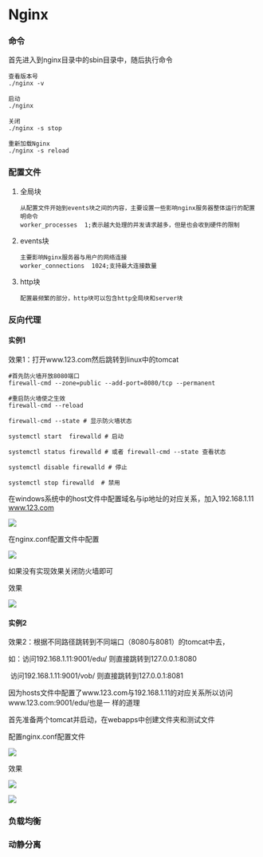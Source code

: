 # Nginx

### 命令

首先进入到nginx目录中的sbin目录中，随后执行命令

~~~nginx
查看版本号
./nginx -v

启动
./nginx

关闭
./nginx -s stop

重新加载Nginx
./nginx -s reload
~~~



### 配置文件

1. 全局块

   ~~~nginx
   从配置文件开始到events块之间的内容，主要设置一些影响nginx服务器整体运行的配置明命令
   worker_processes  1;表示越大处理的并发请求越多，但是也会收到硬件的限制
   ~~~

2. events块

   ~~~nginx
   主要影响Nginx服务器与用户的网络连接
   worker_connections  1024;支持最大连接数量
   ~~~

3. http块

   ~~~nginx
   配置最频繁的部分，http块可以包含http全局块和server块
   ~~~



### 反向代理

#### 实例1

效果1：打开www.123.com然后跳转到linux中的tomcat

~~~shell
#首先防火墙开放8080端口
firewall-cmd --zone=public --add-port=8080/tcp --permanent

#重启防火墙使之生效
firewall-cmd --reload

firewall-cmd --state # 显示防火墙状态

systemctl start  firewalld # 启动

systemctl status firewalld # 或者 firewall-cmd --state 查看状态

systemctl disable firewalld # 停止

systemctl stop firewalld  # 禁用
~~~

在windows系统中的host文件中配置域名与ip地址的对应关系，加入192.168.1.11	www.123.com

![](C:\Users\victor\learn\学习资料\Nginx\img\Snipaste_2020-12-30_23-18-12.png)



在nginx.conf配置文件中配置

![](C:\Users\victor\learn\学习资料\Nginx\img\Snipaste_2020-12-31_19-52-42.png)

如果没有实现效果关闭防火墙即可

效果

![](C:\Users\victor\learn\学习资料\Nginx\img\Snipaste_2020-12-31_21-23-53.png)

#### 实例2

效果2：根据不同路径跳转到不同端口（8080与8081）的tomcat中去，

如：访问192.168.1.11:9001/edu/   则直接跳转到127.0.0.1:8080

​		访问192.168.1.11:9001/vob/   则直接跳转到127.0.0.1:8081

​		因为hosts文件中配置了www.123.com与192.168.1.11的对应关系所以访问www.123.com:9001/edu/也是一     		样的道理



首先准备两个tomcat并启动，在webapps中创建文件夹和测试文件

配置nginx.conf配置文件

![](C:\Users\victor\learn\学习资料\Nginx\img\Snipaste_2020-12-31_21-16-54.png)

效果

![](C:\Users\victor\learn\学习资料\Nginx\img\Snipaste_2020-12-31_21-22-56.png)

![](C:\Users\victor\learn\学习资料\Nginx\img\Snipaste_2020-12-31_21-23-03.png)



### 负载均衡



### 动静分离